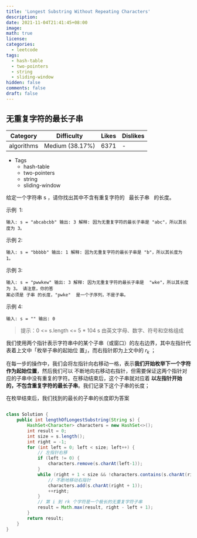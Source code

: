 ```yaml
---
title: 'Longest Substring Without Repeating Characters'
description:
date: 2021-11-04T21:41:45+08:00
image:
math: true
license:
categories:
  - leetcode
tags:
  - hash-table
  - two-pointers
  - string
  - sliding-window
hidden: false
comments: false
draft: false
---
```


## 无重复字符的最长子串

<!--more-->

| Category   | Difficulty      | Likes | Dislikes |
| ---------- | --------------- | ----- | -------- |
| algorithms | Medium (38.17%) | 6371  | -        |

- Tags
  - hash-table
  - two-pointers
  - string
  - sliding-window

给定一个字符串 s ，请你找出其中不含有重复字符的   最长子串   的长度。

示例  1:

```
输入: s = "abcabcbb" 输出: 3 解释: 因为无重复字符的最长子串是 "abc"，所以其长度为 3。
```

示例 2:

```
输入: s = "bbbbb" 输出: 1 解释: 因为无重复字符的最长子串是 "b"，所以其长度为 1。
```

示例 3:

```
输入: s = "pwwkew" 输出: 3 解释: 因为无重复字符的最长子串是  "wke"，所以其长度为 3。 请注意，你的答
案必须是 子串 的长度，"pwke"  是一个子序列，不是子串。
```

示例 4:

```
输入: s = "" 输出: 0
```

> 提示：0 <= s.length <= 5 \* 104 s 由英文字母、数字、符号和空格组成

我们使用两个指针表示字符串中的某个子串（或窗口）的左右边界，其中左指针代表着上文中「枚举子串的起始位
置」，而右指针即为上文中的 $r_k$ ；

在每一步的操作中，我们会将左指针向右移动一格，表示**我们开始枚举下一个字符作为起始位置**，然后我们可以
不断地向右移动右指针，但需要保证这两个指针对应的子串中没有重复的字符。在移动结束后，这个子串就对应着
**以左指针开始的，不包含重复字符的最长子串**。我们记录下这个子串的长度；

在枚举结束后，我们找到的最长的子串的长度即为答案

```java

class Solution {
    public int lengthOfLongestSubstring(String s) {
        HashSet<Character> characters = new HashSet<>();
        int result = 0;
        int size = s.length();
        int right = -1;
        for (int left = 0; left < size; left++) {
            // 左指针右移
            if (left != 0) {
                characters.remove(s.charAt(left-1));
            }
            while (right + 1 < size && !characters.contains(s.charAt(right + 1))) {
                // 不断地移动右指针
                characters.add(s.charAt(right + 1));
                ++right;
            }
            // 第 i 到 rk 个字符是一个极长的无重复字符子串
            result = Math.max(result, right - left + 1);
        }
        return result;
    }
}


```
